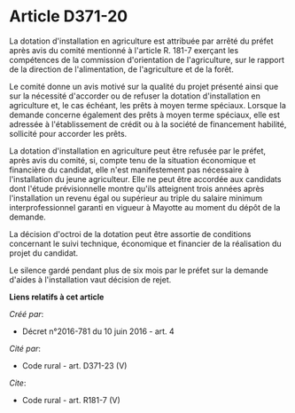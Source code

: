# Article D371-20

La dotation d'installation en agriculture est attribuée par arrêté du préfet après avis du comité mentionné à l'article R.
181-7 exerçant les compétences de la commission d'orientation de l'agriculture, sur le rapport de la direction de
l'alimentation, de l'agriculture et de la forêt. 

Le comité donne un avis motivé sur la qualité du projet présenté ainsi que sur la nécessité d'accorder ou de refuser la
dotation d'installation en agriculture et, le cas échéant, les prêts à moyen terme spéciaux. Lorsque la demande concerne
également des prêts à moyen terme spéciaux, elle est adressée à l'établissement de crédit ou à la société de financement
habilité, sollicité pour accorder les prêts. 

La dotation d'installation en agriculture peut être refusée par le préfet, après avis du comité, si, compte tenu de la
situation économique et financière du candidat, elle n'est manifestement pas nécessaire à l'installation du jeune
agriculteur. Elle ne peut être accordée aux candidats dont l'étude prévisionnelle montre qu'ils atteignent trois années après
l'installation un revenu égal ou supérieur au triple du salaire minimum interprofessionnel garanti en vigueur à Mayotte au
moment du dépôt de la demande. 

La décision d'octroi de la dotation peut être assortie de conditions concernant le suivi technique, économique et financier
de la réalisation du projet du candidat. 

Le silence gardé pendant plus de six mois par le préfet sur la demande d'aides à l'installation vaut décision de rejet.

**Liens relatifs à cet article**

_Créé par_:

  - Décret n°2016-781 du 10 juin 2016 - art. 4

_Cité par_:

  - Code rural - art. D371-23 (V)

_Cite_:

  - Code rural - art. R181-7 (V)
